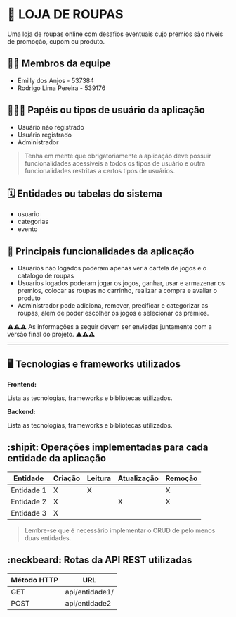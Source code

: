 # :checkered_flag: LOJA DE ROUPAS

Uma loja de roupas online com desafios eventuais cujo premios são níveis de promoção, cupom ou produto.

## :technologist: Membros da equipe

- Emilly dos Anjos - 537384
- Rodrigo Lima Pereira - 539176

## :people_holding_hands: Papéis ou tipos de usuário da aplicação

- Usuário não registrado
- Usuário registrado
- Administrador
  
> Tenha em mente que obrigatoriamente a aplicação deve possuir funcionalidades acessíveis a todos os tipos de usuário e outra funcionalidades restritas a certos tipos de usuários.

## :spiral_calendar: Entidades ou tabelas do sistema

* usuario
* categorias
* evento

## :triangular_flag_on_post:	 Principais funcionalidades da aplicação

- Usuarios não logados poderam apenas ver a cartela de jogos e o catalogo de roupas 
- Usuarios logados poderam jogar os jogos, ganhar, usar e armazenar os premios, colocar as roupas no carrinho, realizar a compra e avaliar o produto
- Administrador pode adiciona, remover, precificar e categorizar as roupas, alem de poder escolher os jogos e selecionar os premios. 

:warning::warning::warning: As informações a seguir devem ser enviadas juntamente com a versão final do projeto. :warning::warning::warning:


----

## :desktop_computer: Tecnologias e frameworks utilizados

**Frontend:**

Lista as tecnologias, frameworks e bibliotecas utilizados.

**Backend:**

Lista as tecnologias, frameworks e bibliotecas utilizados.


## :shipit: Operações implementadas para cada entidade da aplicação


| Entidade| Criação | Leitura | Atualização | Remoção |
| --- | --- | --- | --- | --- |
| Entidade 1 | X |  X  |  | X |
| Entidade 2 | X |    |  X | X |
| Entidade 3 | X |    |  |  |

> Lembre-se que é necessário implementar o CRUD de pelo menos duas entidades.

## :neckbeard: Rotas da API REST utilizadas

| Método HTTP | URL |
| --- | --- |
| GET | api/entidade1/|
| POST | api/entidade2 |

